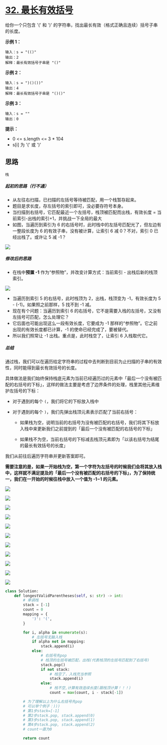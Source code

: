 # [32. 最长有效括号](https://leetcode.cn/problems/longest-valid-parentheses/)

给你一个只包含 '(' 和 ')' 的字符串，找出最长有效（格式正确且连续）括号子串的长度。

 

**示例 1：**

```
输入：s = "(()"
输出：2
解释：最长有效括号子串是 "()"
```

**示例 2：**

```
输入：s = ")()())"
输出：4
解释：最长有效括号子串是 "()()"
```

**示例 3：**

```
输入：s = ""
输出：0
```

**提示：**

- 0 <= s.length <= 3 * 104
- s[i] 为 '(' 或 ')'



## 思路

```
栈
```

##### 起初的思路（行不通）

- 从左往右扫描，已扫描的左括号等待被匹配，用一个栈暂存起来。
- 题目是求长度，存左括号的索引即可，没必要存符号本身。
- 当扫描到右括号，它匹配最近一个左括号，栈顶被匹配而出栈，有效长度 = 当前索引-出栈的索引+1，并挑战一下全局的最大
- 如图，当遍历到索引为 6 的右括号时，此时栈中的左括号匹配光了，但左边有一整段长度为 6 的有效子串，没有被计算，让索引 6 减 0？不对，索引 0 已经出栈了。或许让 5 减 -1？

![](https://pic.leetcode-cn.com/b2aeae1caba543716209c6d2566a49abcd4d6478f7727627abed718391dbb273-image.png)





##### 修改后的思路

- 在栈中**预置 -1** 作为“参照物”，并改变计算方式：当前索引 - 出栈后新的栈顶索引。

![](https://pic.leetcode-cn.com/5d7c8630b67841475a97775c870fdb63cdfa317ce236a3335667700c5ac5f99f-image.png)

- 当遍历到索引 5 的右括号，此时栈顶为 2，出栈，栈顶变为 -1，有效长度为 5 - (-1)。如果照之前那样，5 找不到 -1 减。
- 现在有个问题：当遍历到索引 6 的右括号，它不是需要入栈的左括号，又没有左括号可匹配，怎么处理它？
- 它后面也可能出现这么一段有效长度，它要成为 -1 那样的“参照物”。它之前出现的有效长度都已计算，-1 的使命已经完成了，要被替代。
- 所以我们照常让 -1 出栈。重点是，此时栈空了，让索引 6 入栈取代它。





##### 总结

通过栈，我们可以在遍历给定字符串的过程中去判断到目前为止扫描的子串的有效性，同时能得到最长有效括号的长度。

具体做法是我们始终保持栈底元素为当前已经遍历过的元素中「最后一个没有被匹配的右括号的下标」，这样的做法主要是考虑了边界条件的处理，栈里其他元素维护左括号的下标：

- 对于遇到的每个 `(`，我们将它的下标放入栈中

- 对于遇到的每个 `)`，我们先弹出栈顶元素表示匹配了当前右括号：

  - 如果栈为空，说明当前的右括号为没有被匹配的右括号，我们将其下标放入栈中来更新我们之前提到的「最后一个没有被匹配的右括号的下标」

  - 如果栈不为空，当前右括号的下标减去栈顶元素即为「以该右括号为结尾的最长有效括号的长度」

    

我们从前往后遍历字符串并更新答案即可。

**需要注意的是，如果一开始栈为空，第一个字符为左括号的时候我们会将其放入栈中，这样就不满足提及的「最后一个没有被匹配的右括号的下标」，为了保持统一，我们在一开始的时候往栈中放入一个值为 -1−1 的元素。**

![](https://assets.leetcode-cn.com/solution-static/32/1.png)

![](https://assets.leetcode-cn.com/solution-static/32/2.png)

![](https://assets.leetcode-cn.com/solution-static/32/3.png)

![](https://assets.leetcode-cn.com/solution-static/32/4.png)

![](https://assets.leetcode-cn.com/solution-static/32/5.png)

![](https://assets.leetcode-cn.com/solution-static/32/6.png)

![](https://assets.leetcode-cn.com/solution-static/32/7.png)

![](https://assets.leetcode-cn.com/solution-static/32/8.png)

![](https://assets.leetcode-cn.com/solution-static/32/9.png)

![](https://assets.leetcode-cn.com/solution-static/32/10.png)

![](https://assets.leetcode-cn.com/solution-static/32/11.png)





```python
class Solution:
    def longestValidParentheses(self, s: str) -> int:
        # 单调栈
        stack = [-1]
        count = 0
        mapping = {
            ')': '(',
        }

        for i, alpha in enumerate(s):
            # 左括号无脑入栈
            if alpha not in mapping:
                stack.append(i)
            else:
                # 右括号先pop
                # 栈顶的左括号被匹配，出栈(代表栈顶的左括号匹配到了右括号)
                stack.pop()
                if not stack:
                    # 栈空了，入栈充当参照
                    stack.append(i)
                else:
                    # 栈不空,计算有效连续长度(跟栈顶计算！！！)
                    count = max(count, i - stack[-1])

        # 为了理解以上为什么右括号先pop
        # 可以举个例子：)))
        # 第1步stack=[-1]
        # 第2步stack.pop, stack.append(0)
        # 第3步stack.pop, stack.append(1)
        # 第4步stack.pop, stack.append(2)
        # count一直为0

        return count
```

